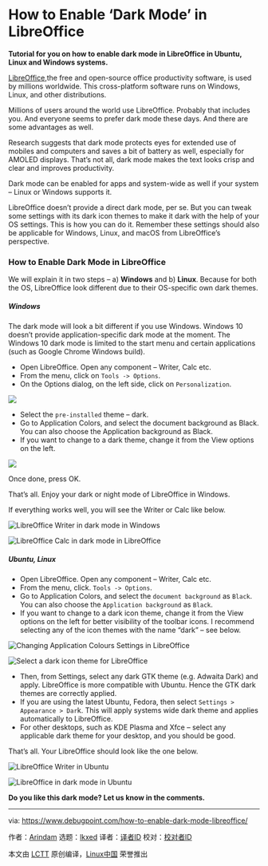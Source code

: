 [#]: subject: "How to Enable ‘Dark Mode’ in LibreOffice"
[#]: via: "https://www.debugpoint.com/how-to-enable-dark-mode-libreoffice/"
[#]: author: "Arindam https://www.debugpoint.com/author/admin1/"
[#]: collector: "lkxed"
[#]: translator: " "
[#]: reviewer: " "
[#]: publisher: " "
[#]: url: " "

How to Enable ‘Dark Mode’ in LibreOffice
======

**Tutorial for you on how to enable dark mode in LibreOffice in Ubuntu, Linux and Windows systems.**

[LibreOffice,][1]the free and open-source office productivity software, is used by millions worldwide. This cross-platform software runs on Windows, Linux, and other distributions.

Millions of users around the world use LibreOffice. Probably that includes you. And everyone seems to prefer dark mode these days. And there are some advantages as well.

Research suggests that dark mode protects eyes for extended use of mobiles and computers and saves a bit of battery as well, especially for AMOLED displays. That’s not all, dark mode makes the text looks crisp and clear and improves productivity.

Dark mode can be enabled for apps and system-wide as well if your system – Linux or Windows supports it.

LibreOffice doesn’t provide a direct dark mode, per se. But you can tweak some settings with its dark icon themes to make it dark with the help of your OS settings. This is how you can do it. Remember these settings should also be applicable for Windows, Linux, and macOS from LibreOffice’s perspective.

### How to Enable Dark Mode in LibreOffice

We will explain it in two steps – a) **Windows** and b) **Linux**. Because for both the OS, LibreOffice look different due to their OS-specific own dark themes.

##### Windows

The dark mode will look a bit different if you use Windows. Windows 10 doesn’t provide application-specific dark mode at the moment. The Windows 10 dark mode is limited to the start menu and certain applications (such as Google Chrome Windows build).

- Open LibreOffice. Open any component – Writer, Calc etc.
- From the menu, click on `Tools -> Options`.
- On the Options dialog, on the left side, click on `Personalization`.

![][2]

- Select the `pre-installed` theme – dark.
- Go to Application Colors, and select the document background as Black. You can also choose the Application background as Black.
- If you want to change to a dark theme, change it from the View options on the left.

![][3]

Once done, press OK.

That’s all. Enjoy your dark or night mode of LibreOffice in Windows.

If everything works well, you will see the Writer or Calc like below.

![LibreOffice Writer in dark mode in Windows][4]

![LibreOffice Calc in dark mode in LibreOffice][5]

##### Ubuntu, Linux

- Open LibreOffice. Open any component – Writer, Calc etc.
- From the menu, click. `Tools -> Options`.
- Go to Application Colors, and select the `document background` as `Black`. You can also choose the `Application background` as `Black`.
- If you want to change to a dark icon theme, change it from the View options on the left for better visibility of the toolbar icons. I recommend selecting any of the icon themes with the name “dark” – see below.

![Changing Application Colours Settings in LibreOffice][6]

![Select a dark icon theme for LibreOffice][7]

- Then, from Settings, select any dark GTK theme (e.g. Adwaita Dark) and apply. LibreOffice is more compatible with Ubuntu. Hence the GTK dark themes are correctly applied.
- If you are using the latest Ubuntu, Fedora, then select `Settings > Appearance > Dar`k. This will apply systems wide dark theme and applies automatically to LibreOffice.
- For other desktops, such as KDE Plasma and Xfce – select any applicable dark theme for your desktop, and you should be good.

That’s all. Your LibreOffice should look like the one below.

![LibreOffice  Writer in Ubuntu][8]

![LibreOffice in dark mode in Ubuntu][9]

**Do you like this dark mode? Let us know in the comments.**

--------------------------------------------------------------------------------

via: https://www.debugpoint.com/how-to-enable-dark-mode-libreoffice/

作者：[Arindam][a]
选题：[lkxed][b]
译者：[译者ID](https://github.com/译者ID)
校对：[校对者ID](https://github.com/校对者ID)

本文由 [LCTT](https://github.com/LCTT/TranslateProject) 原创编译，[Linux中国](https://linux.cn/) 荣誉推出

[a]: https://www.debugpoint.com/author/admin1/
[b]: https://github.com/lkxed
[1]: http://www.libreoffice.org
[2]: https://www.debugpoint.com/wp-content/uploads/2020/01/Dark-theme.png
[3]: https://www.debugpoint.com/wp-content/uploads/2020/01/app-background.png
[4]: https://www.debugpoint.com/wp-content/uploads/2020/01/Writer-in-Dark-theme.png
[5]: https://www.debugpoint.com/wp-content/uploads/2020/01/Calc-in-dark-mode.png
[6]: https://www.debugpoint.com/wp-content/uploads/2020/01/Changing-Application-Colours-Settings-in-LibreOffice.jpg
[7]: https://www.debugpoint.com/wp-content/uploads/2020/01/Select-a-dark-icon-theme-for-LibreOffice.jpg
[8]: https://www.debugpoint.com/wp-content/uploads/2020/01/LibreOffice-Writer-in-Dark-Mode-in-Ubuntu-Linux.jpg
[9]: https://www.debugpoint.com/wp-content/uploads/2020/01/LibreOffice-in-dark-mode-in-Ubuntu-1024x578.jpg
